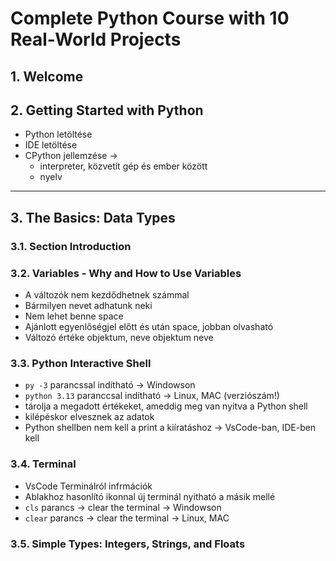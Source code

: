 # Complete Python Course with 10 Real-World Projects

## 1. Welcome

## 2. Getting Started with Python

* Python letöltése
* IDE letöltése
* CPython jellemzése ->
  * interpreter, közvetít gép és ember között
  * nyelv

---

## 3. The Basics: Data Types

### 3.1. Section Introduction

### 3.2. Variables - Why and How to Use Variables

* A változók nem kezdődhetnek számmal
* Bármilyen nevet adhatunk neki
* Nem lehet benne space
* Ajánlott egyenlőségjel előtt és után space, jobban olvasható
* Változó értéke objektum, neve objektum neve

### 3.3. Python Interactive Shell

* `py -3` parancssal indítható -> Windowson
* `python 3.13` paranccsal indítható -> Linux, MAC (verziószám!)
* tárolja a megadott értékeket, ameddig meg van nyitva a Python shell
* kilépéskor elvesznek az adatok
* Python shellben nem kell a print a kiíratáshoz -> VsCode-ban, IDE-ben kell

### 3.4. Terminal

* VsCode Terminálról infrmációk
* Ablakhoz hasonlító ikonnal új terminál nyitható a másik mellé
* `cls` parancs -> clear the terminal -> Windowson
* `clear` parancs -> clear the terminal -> Linux, MAC

### 3.5. Simple Types: Integers, Strings, and Floats